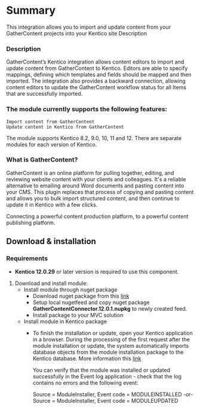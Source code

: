 # Summary
This integration allows you to import and update content from your GatherContent projects into your Kentico site
Description

### Description
GatherContent’s Kentico integration allows content editors to import and update content from GatherContent to Kentico. Editors are able to specify mappings, defining which templates and fields should be mapped and then imported. The integration also provides a backward connection, allowing content editors to update the GatherContent workflow status for all Items that are successfully imported.

### The module currently supports the following features:
    Import content from GatherContent
    Update content in Kentico from GatherContent

The module supports Kentico 8.2, 9.0, 10, 11 and 12. There are separate modules for each version of Kentico.

### What is GatherContent?
GatherContent is an online platform for pulling together, editing, and reviewing website content with your clients and colleagues. It's a reliable alternative to emailing around Word documents and pasting content into your CMS. This plugin replaces that process of copying and pasting content and allows you to bulk import structured content, and then continue to update it in Kentico with a few clicks.

Connecting a powerful content production platform, to a powerful content publishing platform.

## Download & installation
### Requirements
* **Kentico 12.0.29** or later version is required to use this component.
1. Download and install module:
    * Install module through nuget package
        * Download nuget package from this [link](https://github.com/gathercontent/kentico-plugin/blob/release/v12/NugetPackage/GatherContentConnector.12.0.1.nupkg)
        * Setup local nugetfeed and copy nuget package **GatherContentConnector.12.0.1.nupkg** to newly created feed.
        * Install package to your MVC solution
    * Install module in Kentico package
        * To finish the installation or update, open your Kentico application in a browser. During the processing of the first request after the module installation or 
            update, the system automatically imports database objects from the module installation package to the Kentico database.
            More information this [link](https://docs.kentico.com/k12/deploying-websites/exporting-and-importing-sites/importing-a-site-or-objects)

            You can verify that the module was installed or updated successfully in the Event log application - check that the log contains no errors and the following event:
            
            Source = ModuleInstaller, Event code = MODULEINSTALLED
            -or-
            Source = ModuleInstaller, Event code = MODULEUPDATED
